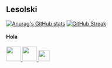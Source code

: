 ## Lesolski

[![Anurag's GitHub stats](https://github-readme-stats.vercel.app/api?username=lesolski&show_icons=true&theme=gruvbox&count_private=true)](https://github.com/lesolski?tab=repositories)
[![GitHub Streak](https://github-readme-streak-stats.herokuapp.com?user=lesolski&theme=gruvbox&hide_border=false&date_format=M%20j%5B%2C%20Y%5D)](https://github.com/lesolski?tab=repositories)

#### Hola

<p align="left">
  <a href="https://discordapp.com/users/924759695753900137" target="_blank">
    <img src="https://github.com/lesolski/lesolski/blob/main/assets/discord-logo-brand.svg" width="40" height="40">
  </a>
  <a href="https://twitter.com/lesolski" target="_blank">
    <img src="https://github.com/lesolski/lesolski/blob/main/assets/twitter-logo-brand.svg" width="40" height="40">
  </a>
  <a href="https://stackoverflow.com/users/17988002/lesolski?tab=profile" target="_blank">
    <img src="https://github.com/lesolski/lesolski/blob/main/assets/stackoverflow-logo-brand.svg" width="30" height="30">
  </a>
</p>
